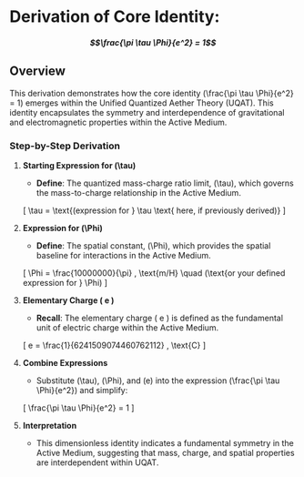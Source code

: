# Derivation of Core Identity:
##### $$\frac{\pi \tau \Phi}{e^2} = 1$$

## Overview
This derivation demonstrates how the core identity \(\frac{\pi \tau \Phi}{e^2} = 1\) emerges within the Unified Quantized Aether Theory (UQAT). This identity encapsulates the symmetry and interdependence of gravitational and electromagnetic properties within the Active Medium.

### Step-by-Step Derivation

1. **Starting Expression for \(\tau\)**
   - **Define**: The quantized mass-charge ratio limit, \(\tau\), which governs the mass-to-charge relationship in the Active Medium.

   \[
   \tau = \text{(expression for } \tau \text{ here, if previously derived)}
   \]

2. **Expression for \(\Phi\)**
   - **Define**: The spatial constant, \(\Phi\), which provides the spatial baseline for interactions in the Active Medium.

   \[
   \Phi = \frac{10000000}{\pi} \, \text{m/H} \quad (\text{or your defined expression for } \Phi)
   \]

3. **Elementary Charge \( e \)**
   - **Recall**: The elementary charge \( e \) is defined as the fundamental unit of electric charge within the Active Medium.

   \[
   e = \frac{1}{6241509074460762112} \, \text{C}
   \]

4. **Combine Expressions**
   - Substitute \(\tau\), \(\Phi\), and \(e\) into the expression \(\frac{\pi \tau \Phi}{e^2}\) and simplify:

   \[
   \frac{\pi \tau \Phi}{e^2} = 1
   \]

5. **Interpretation**
   - This dimensionless identity indicates a fundamental symmetry in the Active Medium, suggesting that mass, charge, and spatial properties are interdependent within UQAT.